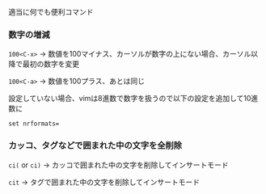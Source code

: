 適当に何でも便利コマンド

### 数字の増減

`100<C-x>` -> 数値を100マイナス、カーソルが数字の上にない場合、カーソル以降で最初の数字を変更

`100<C-a>` -> 数値を100プラス、あとは同じ

設定していない場合、vimは8進数で数字を扱うので以下の設定を追加して10進数に

`set nrformats=`

### カッコ、タグなどで囲まれた中の文字を全削除

`ci(` or `ci)` -> カッコで囲まれた中の文字を削除してインサートモード

`cit` -> タグで囲まれた中の文字を削除してインサートモード

